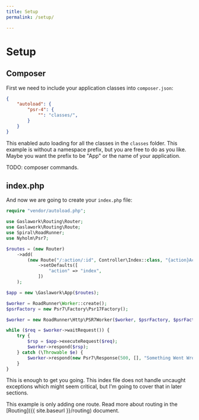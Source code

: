 ```yaml
---
title: Setup
permalink: /setup/

---
```

# Setup

## Composer

First we need to include your application classes into `composer.json`:

```json
{
    "autoload": {
        "psr-4": {
            "": "classes/",
        }
    }
}
```

This enabled auto loading for all the classes in the `classes` folder. This example is without a namespace prefix, but you are free to do as you like. Maybe you want the prefix to be "App" or the name of your application.

TODO: composer commands.

## index.php

And now we are going to create your `index.php` file:

```php
require "vendor/autoload.php";

use Gaslawork\Routing\Router;
use Gaslawork\Routing\Route;
use Spiral\RoadRunner;
use Nyholm\Psr7;

$routes = (new Router)
    ->add(
        (new Route("/:action/:id", Controller\Index::class, "{action}Action"))
            ->setDefaults([
                "action" => "index",
            ])
    );

$app = new \Gaslawork\App($routes);

$worker = RoadRunner\Worker::create();
$psrFactory = new Psr7\Factory\Psr17Factory();

$worker = new RoadRunner\Http\PSR7Worker($worker, $psrFactory, $psrFactory, $psrFactory);

while ($req = $worker->waitRequest()) {
    try {
        $rsp = $app->executeRequest($req);
        $worker->respond($rsp);
    } catch (\Throwable $e) {
        $worker->respond(new Psr7\Response(500, [], "Something Went Wrong!"));
    }
}
```

This is enough to get you going. This index file does not handle uncaught exceptions which might seem critical, but I'm going to cover that in later sections.

This example is only adding one route. Read more about routing in the [Routing]({{ site.baseurl }}/routing) document.

